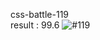 css-battle-119<br>
result : 99.6
![#119](https://user-images.githubusercontent.com/84275081/201961223-f8347f61-cc66-40fc-aa0a-8b3b2f85301f.jpg)
